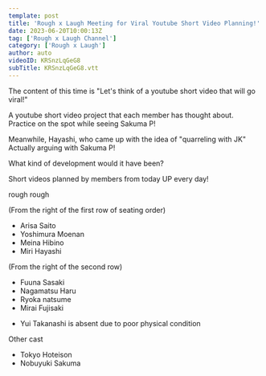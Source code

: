 ```yaml
---
template: post
title: 'Rough x Laugh Meeting for Viral Youtube Short Video Planning!'
date: 2023-06-20T10:00:13Z
tag: ['Rough x Laugh Channel']
category: ['Rough x Laugh']
author: auto 
videoID: KRSnzLqGeG8
subTitle: KRSnzLqGeG8.vtt
---
```

The content of this time is "Let's think of a youtube short video that will go viral!"

A youtube short video project that each member has thought about. Practice on the spot while seeing Sakuma P!

Meanwhile, Hayashi, who came up with the idea of ​​"quarreling with JK" Actually arguing with Sakuma P!

What kind of development would it have been?

Short videos planned by members from today
UP every day!



rough rough

(From the right of the first row of seating order)

- Arisa Saito
- Yoshimura Moenan
- Meina Hibino
- Miri Hayashi

(From the right of the second row)

- Fuuna Sasaki
- Nagamatsu Haru
- Ryoka natsume
- Mirai Fujisaki

* Yui Takanashi is absent due to poor physical condition

Other cast 

- Tokyo Hoteison
- Nobuyuki Sakuma